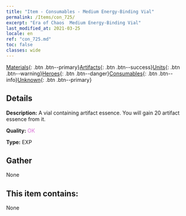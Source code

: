 ```yaml
---
title: "Item - Consumables - Medium Energy-Binding Vial"
permalink: /Items/con_725/
excerpt: "Era of Chaos  Medium Energy-Binding Vial"
last_modified_at: 2021-03-25
locale: en
ref: "con_725.md"
toc: false
classes: wide
---
```

 [Materials](/Items/){: .btn .btn--primary}[Artifacts](/Items/Artifacts/){: .btn .btn--success}[Units](/Items/Units/){: .btn .btn--warning}[Heroes](/Items/Heroes/){: .btn .btn--danger}[Consumables](/Items/Consumables/){: .btn .btn--info}[Unknown](/Items/Unknown/){: .btn .btn--primary}

## Details
 **Description:** A vial containing artifact essence. You will gain 20 artifact essence from it.

 **Quality:** <span style="color: #DA70D6">OK</span>

 **Type:** EXP

## Gather

  None

## This item contains:

  None

